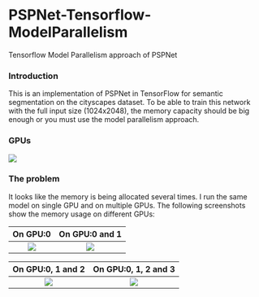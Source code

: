 # PSPNet-Tensorflow-ModelParallelism
Tensorflow Model Parallelism approach of PSPNet 

### Introduction
This is an implementation of PSPNet in TensorFlow for semantic segmentation on the cityscapes dataset. 
To be able to train this network with the full input size (1024x2048), the memory capacity should be big enough or you must use the model parallelism approach.

### GPUs
![](https://github.com/reger-men/PSPNet-Tensorflow-ModelParallelism/blob/master/screenshots/gpus.png)

### The problem
It looks like the memory is being allocated several times. I run the same model on single GPU and on multiple GPUs. The following screenshots show the memory usage on different GPUs:

On GPU:0                |  On GPU:0 and 1
:-------------------------:|:-------------------------:
![](https://github.com/reger-men/PSPNet-Tensorflow-ModelParallelism/blob/master/screenshots/gpu0.png)  |  ![](https://github.com/reger-men/PSPNet-Tensorflow-ModelParallelism/blob/master/screenshots/gpu01.png)

On GPU:0, 1 and 2                |  On GPU:0, 1, 2 and 3
:-------------------------:|:-------------------------:
![](https://github.com/reger-men/PSPNet-Tensorflow-ModelParallelism/blob/master/screenshots/gpu012.png)  |  ![](https://github.com/reger-men/PSPNet-Tensorflow-ModelParallelism/blob/master/screenshots/gpu0123.png)
